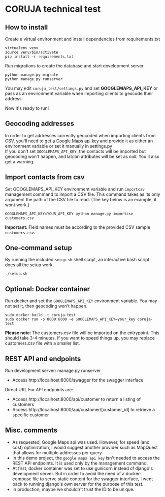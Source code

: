 CORUJA technical test
============


How to install
-------------

Create a virtual environment and install dependencies from requirements.txt

    virtualenv venv
    source venv/bin/activate
    pip install -r requirements.txt

Run migrations to create the database and start development server

    python manage.py migrate
    python manage.py runserver

You may edit ```coruja_test/settings.py``` and set **GOOGLEMAPS_API_KEY** or pass as an environment variable when
importing clients to geocode their address.

Now it's ready to run!

Geocoding addresses
-------------
In order to get addresses correctly geocoded when importing clients from CSV, you'll need to
[get a Google Maps api key](https://developers.google.com/maps/documentation/maps-static/get-api-key) and provide it as 
either an environment variable or set it manually in settings.py  
If you don't set ```GOOGLEMAPS_API_KEY```, the contacts will be imported but geocoding won't happen, and lat/lon
attributes will be set as *null*. You'll also get a warning.


Import contacts from csv
-------------
Set GOOGLEMAPS_API_KEY environment variable and run `importcsv` management command to import a CSV file. This command
takes as its only argument the path of the CSV file to read. (The key below is an example, it wont work.)  

    GOOGLEMAPS_API_KEY=YOUR_API_KEY python manage.py importcsv customers.csv
  
**Important:** Field names must be according to the provided CSV sample ```customers.csv```.


One-command setup
-------------
By running the included ```setup.sh``` shell script, an interactive bash script does all the setup work.

    ./setup.sh


Optional: Docker container 
-------------
Run docker and set the ```GOOGLEMAPS_API_KEY``` environment variable. You may not set it, then geocoding won't happen.

    sudo docker build -t coruja-test .
    sudo docker run -p 8000:8000 -e GOOGLEMAPS_API_KEY=your_key coruja-test 

**Please note**:
The customers.csv file will be imported on the entrypoint. This should take 3-4 minutes. If you want to
speed things up, you may replace customers.csv file with a smaller list.


REST API and endpoints
-------------
Run development server:
    manage.py runserver

* Access http://localhost:8000/swagger for the swagger interface

Direct URL For API endpoints are:

* Access http://localhost:8000/api/customer to return a listing of customers
* Access http://localhost:8000/api/customer/[customer_id] to retrieve a specific customer


Misc. comments
-------------

* As requested, Google Maps api was used. However, for speed (and cost) optimization, I would suggest another provider
  such as MapQuest that allows for multiple addresses per query.
* In this demo project, the ```google maps api key``` isn't needed to access the REST API endpoints. It is used only by
  the management command.
* At first, docker container was set to use gunicorn instead of django's development server. But in order to avoid the
need of a docker-compose file to serve static content for the swagger interface, I went back to running django's own
  server for the purpose of this test.
* In production, maybe we shouldn't trust the ID to be unique.